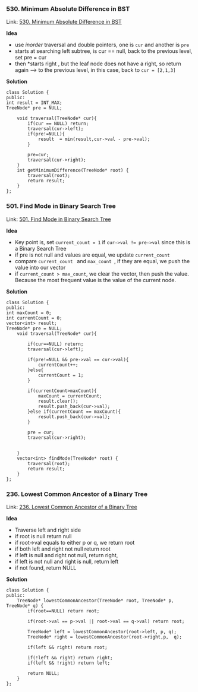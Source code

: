 ### 530. Minimum Absolute Difference in BST
Link: [530. Minimum Absolute Difference in BST](https://leetcode.com/problems/minimum-absolute-difference-in-bst/description/)

**Idea**
- use _inorder_ traversal and double pointers, one is `cur` and another is `pre`
- starts at searching left subtree, is cur == null, back to the previous level, set pre = cur
- then *starts right , but the leaf node does not have a right, so return again --> to the previous level, in this case, back to `cur = [2,1,3]`

**Solution**

```ccp
class Solution {
public:
int result = INT_MAX;
TreeNode* pre = NULL;

    void traversal(TreeNode* cur){
        if(cur == NULL) return;
        traversal(cur->left);
        if(pre!=NULL){
            result  = min(result,cur->val - pre->val);
        }

        pre=cur;
        traversal(cur->right);
    }
    int getMinimumDifference(TreeNode* root) {
        traversal(root);
        return result;
    }
};
```

### 501. Find Mode in Binary Search Tree
Link: [501. Find Mode in Binary Search Tree](https://leetcode.com/problems/find-mode-in-binary-search-tree/description/)

**Idea**
- Key point is, set `current_count = 1` if  `cur->val != pre->val` since this is a Binary Search Tree
- if pre is not null and values are equal, we update  `current_count `
- compare  `current_count ` and  `max_count `, if they are equal, we push the value into our vector
- if  `current_count > max_count`, we clear the vector, then push the value. Because the most frequent value is the value of the current node.

**Solution**

```ccp
class Solution {
public:
int maxCount = 0;
int currentCount = 0;
vector<int> result;
TreeNode* pre = NULL;
    void traversal(TreeNode* cur){
        
        if(cur==NULL) return;
        traversal(cur->left);
    
        if(pre!=NULL && pre->val == cur->val){
            currentCount++;
        }else{
            currentCount = 1;
        }
    
        if(currentCount>maxCount){
            maxCount = currentCount;
            result.clear();
            result.push_back(cur->val);
        }else if(currentCount == maxCount){
            result.push_back(cur->val);
        }

        pre = cur;
        traversal(cur->right);


    }
    vector<int> findMode(TreeNode* root) {
        traversal(root);
        return result;
    }
};
```

### 236. Lowest Common Ancestor of a Binary Tree
Link: [236. Lowest Common Ancestor of a Binary Tree](https://leetcode.com/problems/lowest-common-ancestor-of-a-binary-tree/description/)

**Idea**

- Traverse left and right side
- if root is null return null
- if root->val equals to either p or q, we return root
- if both left and right not null return root
- if left is null and right not null, return right,
- if left is not null and right is null, return left
- if not found, return NULL

**Solution**

```ccp
class Solution {
public:
    TreeNode* lowestCommonAncestor(TreeNode* root, TreeNode* p, TreeNode* q) {
        if(root==NULL) return root;

        if(root->val == p->val || root->val == q->val) return root;
        
        TreeNode* left = lowestCommonAncestor(root->left, p, q);
        TreeNode* right = lowestCommonAncestor(root->right,p,  q);

        if(left && right) return root;

        if(!left && right) return right;
        if(left && !right) return left;

        return NULL;
    }
};
```
